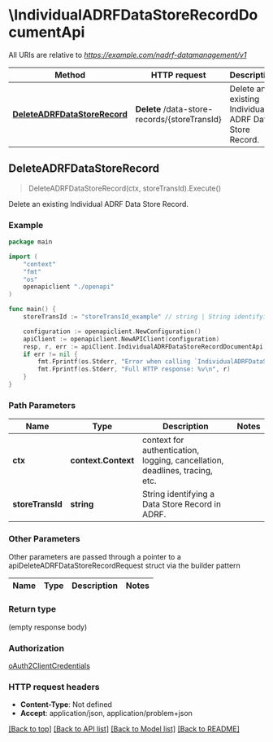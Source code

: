 # \IndividualADRFDataStoreRecordDocumentApi

All URIs are relative to *https://example.com/nadrf-datamanagement/v1*

Method | HTTP request | Description
------------- | ------------- | -------------
[**DeleteADRFDataStoreRecord**](IndividualADRFDataStoreRecordDocumentApi.md#DeleteADRFDataStoreRecord) | **Delete** /data-store-records/{storeTransId} | Delete an existing Individual ADRF Data Store Record.



## DeleteADRFDataStoreRecord

> DeleteADRFDataStoreRecord(ctx, storeTransId).Execute()

Delete an existing Individual ADRF Data Store Record.

### Example

```go
package main

import (
    "context"
    "fmt"
    "os"
    openapiclient "./openapi"
)

func main() {
    storeTransId := "storeTransId_example" // string | String identifying a Data Store Record in ADRF.

    configuration := openapiclient.NewConfiguration()
    apiClient := openapiclient.NewAPIClient(configuration)
    resp, r, err := apiClient.IndividualADRFDataStoreRecordDocumentApi.DeleteADRFDataStoreRecord(context.Background(), storeTransId).Execute()
    if err != nil {
        fmt.Fprintf(os.Stderr, "Error when calling `IndividualADRFDataStoreRecordDocumentApi.DeleteADRFDataStoreRecord``: %v\n", err)
        fmt.Fprintf(os.Stderr, "Full HTTP response: %v\n", r)
    }
}
```

### Path Parameters


Name | Type | Description  | Notes
------------- | ------------- | ------------- | -------------
**ctx** | **context.Context** | context for authentication, logging, cancellation, deadlines, tracing, etc.
**storeTransId** | **string** | String identifying a Data Store Record in ADRF. | 

### Other Parameters

Other parameters are passed through a pointer to a apiDeleteADRFDataStoreRecordRequest struct via the builder pattern


Name | Type | Description  | Notes
------------- | ------------- | ------------- | -------------


### Return type

 (empty response body)

### Authorization

[oAuth2ClientCredentials](../README.md#oAuth2ClientCredentials)

### HTTP request headers

- **Content-Type**: Not defined
- **Accept**: application/json, application/problem+json

[[Back to top]](#) [[Back to API list]](../README.md#documentation-for-api-endpoints)
[[Back to Model list]](../README.md#documentation-for-models)
[[Back to README]](../README.md)

